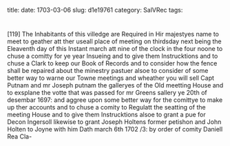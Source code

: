 title: 
date: 1703-03-06
slug: d1e19761
category: SalVRec
tags: 


<div markdown class="doc" id="d1e19761">


# 

[119] The Inhabitants of this villedge are Required in Hir majestyes name to meet to geather att ther useall place of meeting on thirdsday next being the Eleaventh day of this Instant march att nine of the clock in the four noone to chuse a comitty for ye year Insueing and to give them Instrucktions and to chuse a Clark to keep our Book of Records and to consider how the fence shall be repaired about the minestry pastuer alsoe to consider of some better way to warne our Towne meetings and wheather you will sell Capt Putnam and mr Joseph putnam the galleryes of the Old meetting House and to exsplane the votte that was passed for mr Greens sallery ye 20th of desembar 1697: and aggree upon some better way for the comittye to make up ther accounts and to chuse a comity to Regulatt the seatting of the meeting House and to give them Instrucktions alsoe to grant a pue for Decon Ingersoll likewise to grant Joseph Holtens former petishon and John Holten to Joyne with him Dath march 6th 1702 /3: by order of comity Daniell Rea Cla-
</div>